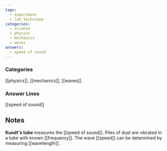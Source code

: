 ```yaml
---
tags:
  - experiment
  - lab_technique
categories:
  - science
  - physics
  - mechanics
  - waves
answers:
  - speed of sound
---
```

### Categories
[[physics]], [[mechanics]], [[waves]]
### Answer Lines
[[speed of sound]]
## Notes
**Kundt's tube** measures the [[speed of sound]]. Piles of dust are vibrated in a tube with known [[frequency]]. The wave [[speed]] can be determined by measuring [[wavelength]].